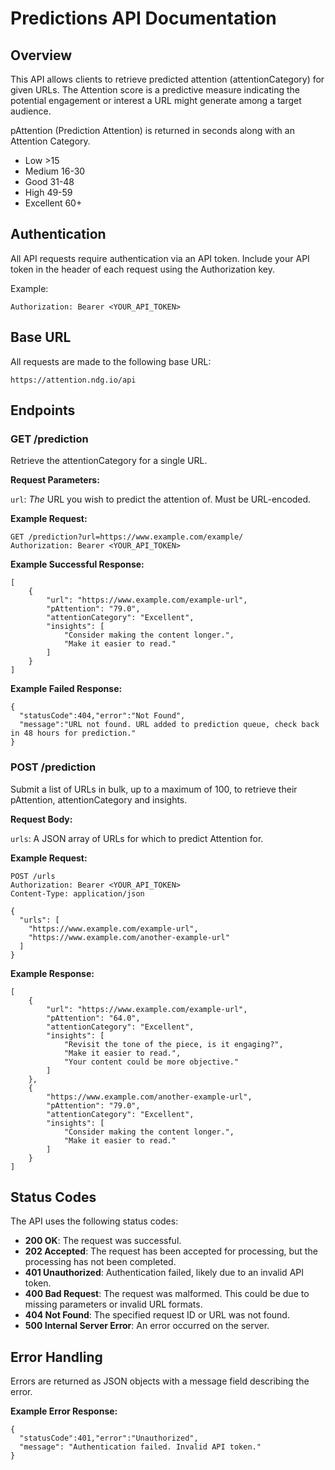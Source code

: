 # Predictions API Documentation
## Overview

This API allows clients to retrieve predicted attention (attentionCategory) for given URLs. The Attention score is a predictive measure indicating the potential engagement or interest a URL might generate among a target audience.

pAttention (Prediction Attention) is returned in seconds along with an Attention Category. 
- Low >15
- Medium 16-30
- Good 31-48
- High 49-59
- Excellent 60+

## Authentication

All API requests require authentication via an API token. Include your API token in the header of each request using the Authorization key.

Example:
```
Authorization: Bearer <YOUR_API_TOKEN>
```

## Base URL
All requests are made to the following base URL:

```
https://attention.ndg.io/api
```

## Endpoints
### GET /prediction

Retrieve the attentionCategory for a single URL.

**Request Parameters:**

`url`: *The* URL you wish to predict the attention of. Must be URL-encoded.

**Example Request:**

```
GET /prediction?url=https://www.example.com/example/
Authorization: Bearer <YOUR_API_TOKEN>
```

**Example Successful Response:**

```
[
    {
        "url": "https://www.example.com/example-url",
        "pAttention": "79.0",
        "attentionCategory": "Excellent",
        "insights": [
            "Consider making the content longer.",
            "Make it easier to read."
        ]
    }
]
```

**Example Failed Response:**

```
{
  "statusCode":404,"error":"Not Found",
  "message":"URL not found. URL added to prediction queue, check back in 48 hours for prediction."
}
```

### POST /prediction

Submit a list of URLs in bulk, up to a maximum of 100, to retrieve their pAttention, attentionCategory and insights.

**Request Body:**

`urls`: A JSON array of URLs for which to predict Attention for.


**Example Request:**

```
POST /urls
Authorization: Bearer <YOUR_API_TOKEN>
Content-Type: application/json

{
  "urls": [
    "https://www.example.com/example-url",
    "https://www.example.com/another-example-url"
  ]
}
```

**Example Response:**
```
[
    {
        "url": "https://www.example.com/example-url",
        "pAttention": "64.0",
        "attentionCategory": "Excellent",
        "insights": [
            "Revisit the tone of the piece, is it engaging?",
            "Make it easier to read.",
            "Your content could be more objective."
        ]
    },
    {
        "https://www.example.com/another-example-url",
        "pAttention": "79.0",
        "attentionCategory": "Excellent",
        "insights": [
            "Consider making the content longer.",
            "Make it easier to read."
        ]
    }
]
```

## Status Codes

The API uses the following status codes:

- **200 OK**: The request was successful.
- **202 Accepted**: The request has been accepted for processing, but the processing has not been completed.
- **401 Unauthorized**: Authentication failed, likely due to an invalid API token.
- **400 Bad Request**: The request was malformed. This could be due to missing parameters or invalid URL formats.
- **404 Not Found**: The specified request ID or URL was not found.
- **500 Internal Server Error**: An error occurred on the server.

## Error Handling

Errors are returned as JSON objects with a message field describing the error.

**Example Error Response:**
```
{
  "statusCode":401,"error":"Unauthorized",
  "message": "Authentication failed. Invalid API token."
}
```